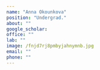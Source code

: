 ```yaml
---
name: "Anna Okounkova"
position: "Undergrad."
about: ""
google_scholar: 
office: ""
lab: ""
image: /fnjd7rj8pmbyjahnymnb.jpg
email: ""
phone: ""
---
```

